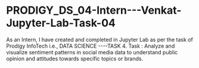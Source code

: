 # PRODIGY_DS_04-Intern---Venkat-Jupyter-Lab-Task-04
As an Intern, I have created and completed in Jupyter Lab as per the task of Prodigy InfoTech i.e., DATA SCIENCE ----TASK 4.  Task : Analyze and visualize sentiment patterns in social media data to understand public opinion and attitudes towards specific topics or brands.
